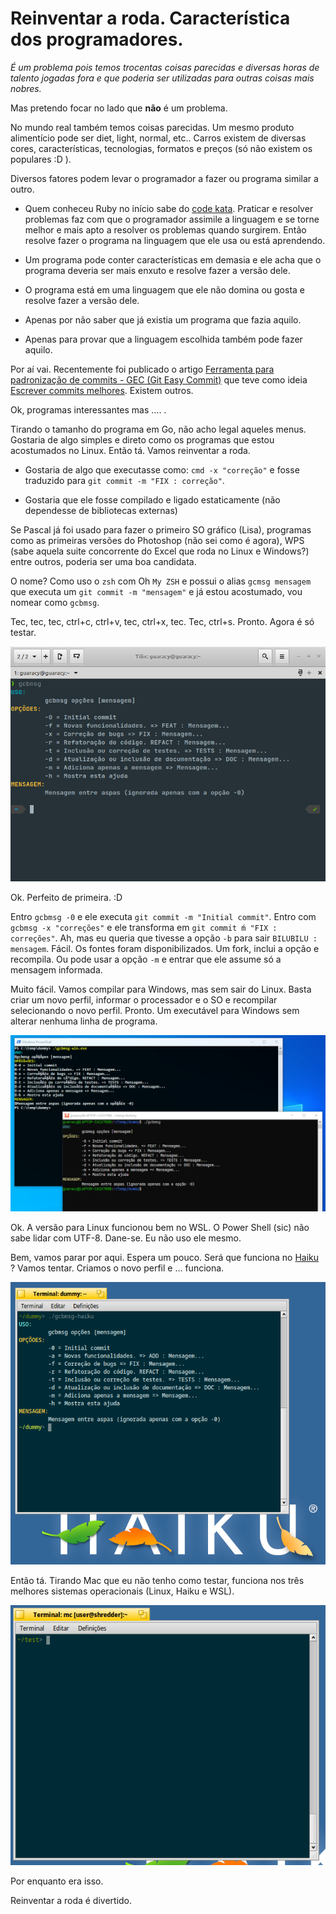 # Reinventar a roda. Característica dos programadores.

*É um problema pois temos trocentas coisas parecidas e diversas horas de talento jogadas fora e que poderia ser utilizadas para outras coisas mais nobres.*

Mas pretendo focar no lado que **não** é um problema.

No mundo real também temos coisas parecidas. Um mesmo produto alimentício pode ser diet, light, normal, etc.. Carros existem de diversas cores, características, tecnologias, formatos e preços (só não existem os populares :D ).

Diversos fatores podem levar o programador a fazer ou programa similar a outro. 

- Quem conheceu Ruby no início sabe do [code kata](https://en.wikipedia.org/wiki/Kata#Outside_martial_arts). Praticar e resolver problemas faz com que o programador assimile a linguagem e se torne melhor e mais apto a resolver os problemas quando surgirem. Então resolve fazer o programa na linguagem que ele usa ou está aprendendo.

- Um programa pode conter características em demasia e ele acha que o programa deveria ser mais enxuto e resolve fazer a versão dele.

- O programa está em uma linguagem que ele não domina ou gosta e resolve fazer a versão dele.

- Apenas por não saber que já existia um programa que fazia aquilo. 

- Apenas para provar que a linguagem escolhida também pode fazer aquilo.

Por aí vai. Recentemente foi publicado o artigo  [Ferramenta para padronização de commits - GEC (Git Easy Commit)](https://www.tabnews.com.br/HenriikOliveira/ferramenta-para-padronizacao-de-commits-gec-git-easy-commit) que teve como ideia [Escrever commits melhores](https://www.tabnews.com.br/AllanCapistrano/escrever-commits-melhores). Existem outros. 

Ok, programas interessantes mas .... . 

Tirando o tamanho do programa em Go, não acho legal aqueles menus. Gostaria de algo simples e direto como os programas que estou acostumados no Linux. Então tá. Vamos reinventar a roda.

- Gostaria de algo que executasse como: `cmd -x "correção"` e fosse traduzido para `git commit -m "FIX : correção"`.  

- Gostaria que ele fosse compilado e ligado estaticamente (não dependesse de bibliotecas externas)

Se Pascal já foi usado para fazer o primeiro SO gráfico (Lisa), programas como as primeiras versões do Photoshop (não sei como é agora), WPS (sabe aquela suite concorrente do Excel que roda no Linux e Windows?) entre outros, poderia ser uma boa candidata.

O nome? Como uso o `zsh` com Oh `My ZSH` e possui o alias `gcmsg mensagem` que executa um `git commit -m "mensagem"` e já estou acostumado, vou nomear como `gcbmsg`.

Tec, tec, tec, ctrl+c, ctrl+v, tec, ctrl+x, tec. Tec, ctrl+s. Pronto. Agora é só testar.



![](assets/linux.png)

Ok. Perfeito de primeira. :D

Entro `gcbmsg -0` e ele executa `git commit -m "Initial commit"`. Entro com `gcbmsg -x "correções"` e ele transforma em `git commit ḿ "FIX : correções"`. Ah, mas eu queria que tivesse a opção `-b` para sair `BILUBILU : mensagem`. Fácil. Os fontes foram disponibilizados. Um fork, inclui a opção e recompila. Ou pode usar a opção `-m`  e entrar que ele assume só a mensagem informada.

Muito fácil. Vamos compilar para Windows, mas sem sair do Linux. Basta criar um novo perfil, informar o processador e o SO e recompilar selecionando o novo perfil. Pronto. Um executável para Windows sem alterar nenhuma linha de programa.

![](assets/windows-wsl.png)

Ok. A versão para Linux funcionou bem no WSL. O Power Shell (sic) não sabe lidar com UTF-8. Dane-se. Eu não uso ele mesmo. 

Bem, vamos parar por aqui. Espera um pouco. Será que funciona no [Haiku](https://www.haiku-os.org/) ? Vamos tentar. Criamos o novo perfil e ... funciona.

 ![](assets/haiku.png)

Então tá. Tirando Mac que eu não tenho como testar, funciona nos três melhores sistemas operacionais (Linux, Haiku e WSL).

![](assets/haiku-ex.gif)

Por enquanto era isso.

Reinventar a roda é divertido.


